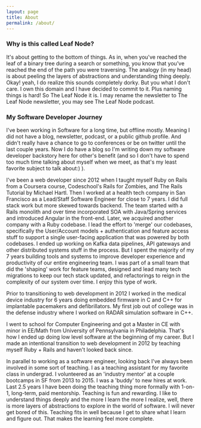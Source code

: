```yaml
---
layout: page
title: About
permalink: /about/
---
```


### Why is this called Leaf Node?

It's about getting to the bottom of things. As in, when you've reached the leaf of a binary tree during a search or something, you know that you've reached the end of the path you were traversing. The analogy (in my head) is about peeling the layers of abstractions and understanding thing deeply. Okay! yeah, I do realize this sounds completely dorky. But you what I don't care. I own this domain and I have decided to commit to it. Plus naming things is hard! So The Leaf Node it is. I may rename the newsletter to The Leaf Node newsletter, you may see The Leaf Node podcast.

### My Software Developer Journey

I've been working in Software for a long time, but offline mostly. Meaning I did not have a blog, newsletter, podcast, or a public github profile. And didn't really have a chance to go to conferences or be on twitter until the last couple years. Now I do have a blog so I'm writing down my software developer backstory here for other's benefit (and so I don't have to spend too much time talking about myself when we meet, as that's my least favorite subject to talk about:) ).


I've been a web developer since 2012 when I taught myself Ruby on Rails from a Coursera course, Codeschool's Rails for Zombies, and The Rails Tutorial by Michael Hartl. Then I worked at a health tech company in San Francisco as a Lead/Staff Software Engineer for close to 7 years. I did full stack work but more skewed towards backend. The team started with a Rails monolith and over time incorporated SOA with Java/Spring services and introduced Angular in the front-end. Later, we acquired another company with a Ruby codebase. I lead the effort to 'merge' our codebases, specifically the User/Account models + authentication and feature access stuff to support a single user-facing application that was powered by both codebases. I ended up working on Kafka data pipelines, API gateways and other distributed systems stuff in the process. But I spent the majority of my 7 years building tools and systems to improve developer experience and productivity of our entire engineering team. I was part of a small team that did the 'shaping' work for feature teams, designed and lead many tech migrations to keep our tech stack updated, and refactorings to reign in the complexity of our system over time. I enjoy this type of work.


Prior to transitioning to web development in 2012 I worked in the medical device industry for 6 years doing embedded firmware in C and C++ for implantable pacemakers and defibrillators. My first job out of college was in the defense industry where I worked on RADAR simulation software in C++.


I went to school for Computer Engineering and got a Master in CE with minor in EE/Math from University of Pennsylvania in Philadelphia. That's how I ended up doing low level software at the beginning of my career. But I made an intentional transition to web development in 2012 by teaching myself Ruby + Rails and haven't looked back since.


In parallel to working as a software engineer, looking back I've always been involved in some sort of teaching. I as a teaching assistant for my favorite class in undergrad. I volunteered as an 'industry mentor' at a couple bootcamps in SF from 2013 to 2015. I was a 'buddy' to new hires at work. Last 2.5 years I have been doing the teaching thing more formally with 1-on-1, long-term, paid mentorship. Teaching is fun and rewarding. I like to understand things deeply and the more I learn the more I realize, well, there is more layers of abstractions to explore in the world of software. I will never get bored of this. Teaching fits in well  because I get to share what I learn and figure out. That makes the learning feel more complete.

